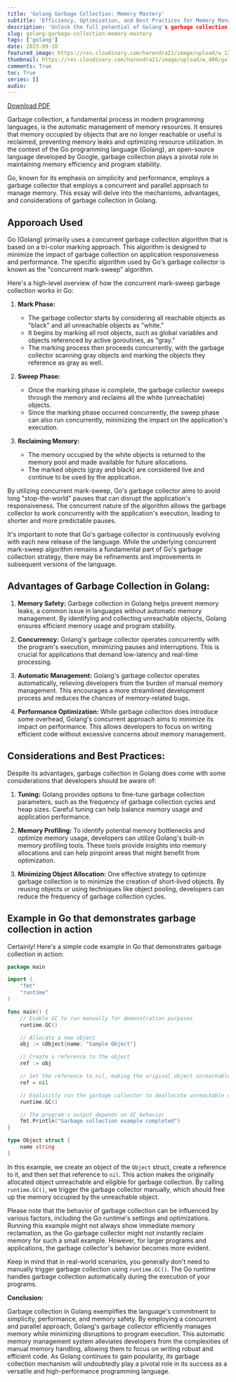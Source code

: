 ```yaml
---
title: 'Golang Garbage Collection: Memory Mastery'
subtitle: 'Efficiency, Optimization, and Best Practices for Memory Management in Go'
description: 'Unlock the full potential of Golang's garbage collection with our comprehensive guide. Discover essential techniques to optimize memory, enhance performance, and maintain program stability.'
slug: golang-garbage-collection-memory-mastery
tags: ['golang']
date: 2023-09-10
featured_image: https://res.cloudinary.com/harendra21/image/upload/w_1200/golangwithexample/garbage-collection_zw4vj7.png
thumbnail: https://res.cloudinary.com/harendra21/image/upload/w_400/golangwithexample/garbage-collection_zw4vj7.png
comments: True
toc: True
series: []
audio: 
---
```


[Download PDF](https://res.cloudinary.com/harendra21/image/upload/v1694109746/golangwithexample/PDF/GORM_Mastery_gmpc1k.pdf)

Garbage collection, a fundamental process in modern programming languages, is the automatic management of memory resources. It ensures that memory occupied by objects that are no longer reachable or useful is reclaimed, preventing memory leaks and optimizing resource utilization. In the context of the Go programming language (Golang), an open-source language developed by Google, garbage collection plays a pivotal role in maintaining memory efficiency and program stability.

Go, known for its emphasis on simplicity and performance, employs a garbage collector that employs a concurrent and parallel approach to manage memory. This essay will delve into the mechanisms, advantages, and considerations of garbage collection in Golang.


## Apporoach Used

Go (Golang) primarily uses a concurrent garbage collection algorithm that is based on a tri-color marking approach. This algorithm is designed to minimize the impact of garbage collection on application responsiveness and performance. The specific algorithm used by Go's garbage collector is known as the "concurrent mark-sweep" algorithm.

Here's a high-level overview of how the concurrent mark-sweep garbage collection works in Go:

1.  **Mark Phase:**
    
    -   The garbage collector starts by considering all reachable objects as "black" and all unreachable objects as "white."
    -   It begins by marking all root objects, such as global variables and objects referenced by active goroutines, as "gray."
    -   The marking process then proceeds concurrently, with the garbage collector scanning gray objects and marking the objects they reference as gray as well.
2.  **Sweep Phase:**
    
    -   Once the marking phase is complete, the garbage collector sweeps through the memory and reclaims all the white (unreachable) objects.
    -   Since the marking phase occurred concurrently, the sweep phase can also run concurrently, minimizing the impact on the application's execution.
3.  **Reclaiming Memory:**
    
    -   The memory occupied by the white objects is returned to the memory pool and made available for future allocations.
    -   The marked objects (gray and black) are considered live and continue to be used by the application.

By utilizing concurrent mark-sweep, Go's garbage collector aims to avoid long "stop-the-world" pauses that can disrupt the application's responsiveness. The concurrent nature of the algorithm allows the garbage collector to work concurrently with the application's execution, leading to shorter and more predictable pauses.

It's important to note that Go's garbage collector is continuously evolving with each new release of the language. While the underlying concurrent mark-sweep algorithm remains a fundamental part of Go's garbage collection strategy, there may be refinements and improvements in subsequent versions of the language.

## Advantages of Garbage Collection in Golang:

1. **Memory Safety:** Garbage collection in Golang helps prevent memory leaks, a common issue in languages without automatic memory management. By identifying and collecting unreachable objects, Golang ensures efficient memory usage and program stability.

2. **Concurrency:** Golang's garbage collector operates concurrently with the program's execution, minimizing pauses and interruptions. This is crucial for applications that demand low-latency and real-time processing.

3. **Automatic Management:** Golang's garbage collector operates automatically, relieving developers from the burden of manual memory management. This encourages a more streamlined development process and reduces the chances of memory-related bugs.

4. **Performance Optimization:** While garbage collection does introduce some overhead, Golang's concurrent approach aims to minimize its impact on performance. This allows developers to focus on writing efficient code without excessive concerns about memory management.

## Considerations and Best Practices:

Despite its advantages, garbage collection in Golang does come with some considerations that developers should be aware of:

1. **Tuning:** Golang provides options to fine-tune garbage collection parameters, such as the frequency of garbage collection cycles and heap sizes. Careful tuning can help balance memory usage and application performance.

2. **Memory Profiling:** To identify potential memory bottlenecks and optimize memory usage, developers can utilize Golang's built-in memory profiling tools. These tools provide insights into memory allocations and can help pinpoint areas that might benefit from optimization.

3. **Minimizing Object Allocation:** One effective strategy to optimize garbage collection is to minimize the creation of short-lived objects. By reusing objects or using techniques like object pooling, developers can reduce the frequency of garbage collection cycles.


## Example in Go that demonstrates garbage collection in action
Certainly! Here's a simple code example in Go that demonstrates garbage collection in action:

```go
package main

import (
	"fmt"
	"runtime"
)

func main() {
	// Enable GC to run manually for demonstration purposes
	runtime.GC()

	// Allocate a new object
	obj := &Object{name: "Sample Object"}

	// Create a reference to the object
	ref := obj

	// Set the reference to nil, making the original object unreachable
	ref = nil

	// Explicitly run the garbage collector to deallocate unreachable objects
	runtime.GC()

	// The program's output depends on GC behavior
	fmt.Println("Garbage collection example completed")
}

type Object struct {
	name string
}
```

In this example, we create an object of the `Object` struct, create a reference to it, and then set that reference to `nil`. This action makes the originally allocated object unreachable and eligible for garbage collection. By calling `runtime.GC()`, we trigger the garbage collector manually, which should free up the memory occupied by the unreachable object.

Please note that the behavior of garbage collection can be influenced by various factors, including the Go runtime's settings and optimizations. Running this example might not always show immediate memory reclamation, as the Go garbage collector might not instantly reclaim memory for such a small example. However, for larger programs and applications, the garbage collector's behavior becomes more evident.

Keep in mind that in real-world scenarios, you generally don't need to manually trigger garbage collection using `runtime.GC()`. The Go runtime handles garbage collection automatically during the execution of your programs.


**Conclusion:**

Garbage collection in Golang exemplifies the language's commitment to simplicity, performance, and memory safety. By employing a concurrent and parallel approach, Golang's garbage collector efficiently manages memory while minimizing disruptions to program execution. This automatic memory management system alleviates developers from the complexities of manual memory handling, allowing them to focus on writing robust and efficient code. As Golang continues to gain popularity, its garbage collection mechanism will undoubtedly play a pivotal role in its success as a versatile and high-performance programming language.